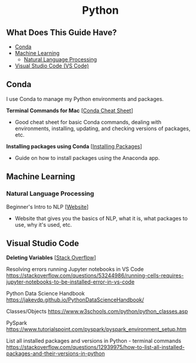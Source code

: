 <h1 align="center">Python</h1>

## What Does This Guide Have?

- [Conda](#conda)
- [Machine Learning](#machine-learning)
  - [Natural Language Processing](#natural-language-processing)
- [Visual Studio Code (VS Code)](#visual-studio-code)

## Conda

I use Conda to manage my Python environments and packages.

**Terminal Commands for Mac** [[Conda Cheat Sheet](https://docs.conda.io/projects/conda/en/4.6.0/_downloads/52a95608c49671267e40c689e0bc00ca/conda-cheatsheet.pdf)]
- Good cheat sheet for basic Conda commands, dealing with environments, installing, updating, and checking versions of packages, etc.

**Installing packages using Conda** [[Installing Packages](https://www.tutorialspoint.com/how-do-i-install-python-packages-in-anaconda)]
- Guide on how to install packages using the Anaconda app.

## Machine Learning

### Natural Language Processing

Beginner's Intro to NLP [[Website](https://nlpbegin.com)]
- Website that gives you the basics of NLP, what it is, what packages to use, why it's used, etc.


## Visual Studio Code

**Deleting Variables** [[Stack Overflow](https://stackoverflow.com/questions/60219691/clear-variables-vs-code)]

Resolving errors running Jupyter notebooks in VS Code https://stackoverflow.com/questions/53244986/running-cells-requires-jupyter-notebooks-to-be-installed-error-in-vs-code




Python Data Science Handbook https://jakevdp.github.io/PythonDataScienceHandbook/

Classes/Objects https://www.w3schools.com/python/python_classes.asp

PySpark https://www.tutorialspoint.com/pyspark/pyspark_environment_setup.htm

List all installed packages and versions in Python - terminal commands https://stackoverflow.com/questions/12939975/how-to-list-all-installed-packages-and-their-versions-in-python
